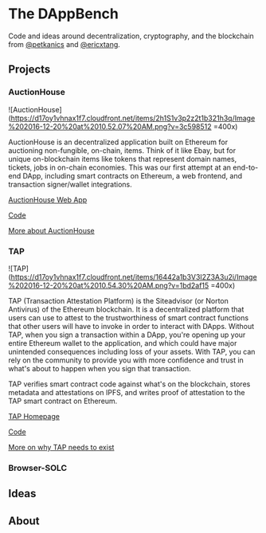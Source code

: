 # The DAppBench

Code and ideas around decentralization, cryptography, and the blockchain from [@petkanics](http://twitter.com/petkanics) and [@ericxtang](http://twitter.com/ericxtang). 

## Projects

### AuctionHouse

![AuctionHouse](https://d17oy1vhnax1f7.cloudfront.net/items/2h1S1v3p2z2t1b321h3q/Image%202016-12-20%20at%2010.52.07%20AM.png?v=3c598512 =400x)

AuctionHouse is an decentralized application built on Ethereum for auctioning non-fungible, on-chain, items. Think of it like Ebay, but for unique on-blockchain items like tokens that represent domain names, tickets, jobs in on-chain economies. This was our first attempt at an end-to-end DApp, including smart contracts on Ethereum, a web frontend, and transaction signer/wallet integrations.

[AuctionHouse Web App](http://auctionhouse.dappbench.com)

[Code](http://github.com/dob/auctionhouse)

[More about AuctionHouse](https://medium.com/@petkanics/introducing-auctionhouse-an-ethereum-dapp-for-auctioning-on-chain-goods-c91244bde469#.jvaeggujz)

### TAP

![TAP](https://d17oy1vhnax1f7.cloudfront.net/items/16442a1b3V3I2Z3A3u2i/Image%202016-12-20%20at%2010.54.30%20AM.png?v=1bd2af15 =400x)

TAP (Transaction Attestation Platform) is the Siteadvisor (or Norton Antivirus) of the Ethereum blockchain. It is a decentralized platform that users can use to attest to the trustworthiness of smart contract functions that other users will have to invoke in order to interact with DApps. Without TAP, when you sign a transaction within a DApp, you're opening up your entire Ethereum wallet to the application, and which could have major unintended consequences including loss of your assets. With TAP, you can rely on the community to provide you with more confidence and trust in what's about to happen when you sign that transaction. 

TAP verifies smart contract code against what's on the blockchain, stores metadata and attestations on IPFS, and writes proof of attestation to the TAP smart contract on Ethereum. 

[TAP Homepage](http://tap.dappbench.com)

[Code](http://github.com/dob/tap)

[More on why TAP needs to exist](https://medium.com/@petkanics/lets-talk-about-ethereum-transaction-transparency-a5a0d38ec1b5#.qql6qexjy)

### Browser-SOLC

## Ideas

## About
